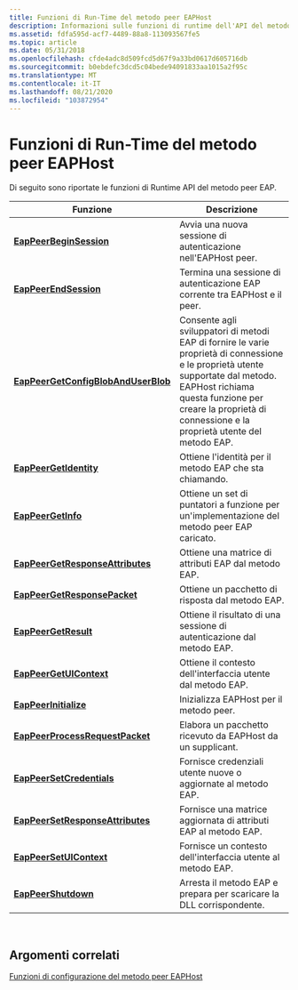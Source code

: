 ```yaml
---
title: Funzioni di Run-Time del metodo peer EAPHost
description: Informazioni sulle funzioni di runtime dell'API del metodo peer EAPHost. Vedere un elenco di funzioni e visualizzare altre risorse disponibili.
ms.assetid: fdfa595d-acf7-4489-88a8-113093567fe5
ms.topic: article
ms.date: 05/31/2018
ms.openlocfilehash: cfde4adc8d509fcd5d67f9a33bd0617d605716db
ms.sourcegitcommit: b0ebdefc3dcd5c04bede94091833aa1015a2f95c
ms.translationtype: MT
ms.contentlocale: it-IT
ms.lasthandoff: 08/21/2020
ms.locfileid: "103872954"
---
```

# <a name="eaphost-peer-method-run-time-functions"></a>Funzioni di Run-Time del metodo peer EAPHost

Di seguito sono riportate le funzioni di Runtime API del metodo peer EAP.



| Funzione                                                                   | Descrizione                                                                                                                                                                                                                 |
|----------------------------------------------------------------------------|-----------------------------------------------------------------------------------------------------------------------------------------------------------------------------------------------------------------------------|
| [**EapPeerBeginSession**](/previous-versions/windows/desktop/api/eapmethodpeerapis/nf-eapmethodpeerapis-eappeerbeginsession)                         | Avvia una nuova sessione di autenticazione nell'EAPHost peer.                                                                                                                                                                    |
| [**EapPeerEndSession**](/previous-versions/windows/desktop/api/eapmethodpeerapis/nf-eapmethodpeerapis-eappeerendsession)                             | Termina una sessione di autenticazione EAP corrente tra EAPHost e il peer.                                                                                                                                               |
| [**EapPeerGetConfigBlobAndUserBlob**](/previous-versions/windows/desktop/api/eapmethodpeerapis/nf-eapmethodpeerapis-eappeergetconfigblobanduserblob) | Consente agli sviluppatori di metodi EAP di fornire le varie proprietà di connessione e le proprietà utente supportate dal metodo. EAPHost richiama questa funzione per creare la proprietà di connessione e la proprietà utente del metodo EAP. |
| [**EapPeerGetIdentity**](/previous-versions/windows/desktop/api/eapmethodpeerapis/nf-eapmethodpeerapis-eappeergetidentity)                           | Ottiene l'identità per il metodo EAP che sta chiamando.                                                                                                                                                                    |
| [**EapPeerGetInfo**](/previous-versions/windows/desktop/api/eapmethodpeerapis/nf-eapmethodpeerapis-eappeergetinfo)                                   | Ottiene un set di puntatori a funzione per un'implementazione del metodo peer EAP caricato.                                                                                                                                     |
| [**EapPeerGetResponseAttributes**](/previous-versions/windows/desktop/api/eapmethodpeerapis/nf-eapmethodpeerapis-eappeergetresponseattributes)       | Ottiene una matrice di attributi EAP dal metodo EAP.                                                                                                                                                                     |
| [**EapPeerGetResponsePacket**](/previous-versions/windows/desktop/api/eapmethodpeerapis/nf-eapmethodpeerapis-eappeergetresponsepacket)               | Ottiene un pacchetto di risposta dal metodo EAP.                                                                                                                                                                              |
| [**EapPeerGetResult**](/previous-versions/windows/desktop/api/eapmethodpeerapis/nf-eapmethodpeerapis-eappeergetresult)                               | Ottiene il risultato di una sessione di autenticazione dal metodo EAP.                                                                                                                                                        |
| [**EapPeerGetUIContext**](/previous-versions/windows/desktop/api/eapmethodpeerapis/nf-eapmethodpeerapis-eappeergetuicontext)                         | Ottiene il contesto dell'interfaccia utente dal metodo EAP.                                                                                                                                                                     |
| [**EapPeerInitialize**](/previous-versions/windows/desktop/api/eapmethodpeerapis/nf-eapmethodpeerapis-eappeerinitialize)                             | Inizializza EAPHost per il metodo peer.                                                                                                                                                                                    |
| [**EapPeerProcessRequestPacket**](/previous-versions/windows/desktop/api/eapmethodpeerapis/nf-eapmethodpeerapis-eappeerprocessrequestpacket)         | Elabora un pacchetto ricevuto da EAPHost da un supplicant.                                                                                                                                                                   |
| [**EapPeerSetCredentials**](/previous-versions/windows/desktop/api/eapmethodpeerapis/nf-eapmethodpeerapis-eappeersetcredentials)                     | Fornisce credenziali utente nuove o aggiornate al metodo EAP.                                                                                                                                                                 |
| [**EapPeerSetResponseAttributes**](/previous-versions/windows/desktop/api/eapmethodpeerapis/nf-eapmethodpeerapis-eappeersetresponseattributes)       | Fornisce una matrice aggiornata di attributi EAP al metodo EAP.                                                                                                                                                              |
| [**EapPeerSetUIContext**](/previous-versions/windows/desktop/api/eapmethodpeerapis/nf-eapmethodpeerapis-eappeersetuicontext)                         | Fornisce un contesto dell'interfaccia utente al metodo EAP.                                                                                                                                                                        |
| [**EapPeerShutdown**](/previous-versions/windows/desktop/api/eapmethodpeerapis/nf-eapmethodpeerapis-eappeershutdown)                                 | Arresta il metodo EAP e prepara per scaricare la DLL corrispondente.                                                                                                                                                     |



 

## <a name="related-topics"></a>Argomenti correlati

<dl> <dt>

[Funzioni di configurazione del metodo peer EAPHost](eaphost-peer-method-run-time-functions.md)
</dt> </dl>

 

 




